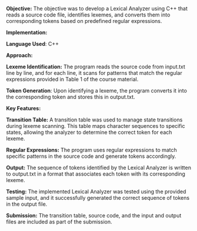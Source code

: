 **Objective:**
The objective was to develop a Lexical Analyzer using C++ that reads a source code file, identifies lexemes, and converts them into corresponding tokens based on predefined regular expressions.

**Implementation:**

**Language Used**: C++

**Approach:**

**Lexeme Identification:** The program reads the source code from input.txt line by line, and for each line, it scans for patterns that match the regular expressions provided in Table 1 of the course material.

**Token Generation**: Upon identifying a lexeme, the program converts it into the corresponding token and stores this in output.txt.

**Key Features:**

**Transition Table:** A transition table was used to manage state transitions during lexeme scanning. This table maps character sequences to specific states, allowing the analyzer to determine the correct token for each lexeme.

**Regular Expressions:** The program uses regular expressions to match specific patterns in the source code and generate tokens accordingly.

**Output:** The sequence of tokens identified by the Lexical Analyzer is written to output.txt in a format that associates each token with its corresponding lexeme.

**Testing:**
The implemented Lexical Analyzer was tested using the provided sample input, and it successfully generated the correct sequence of tokens in the output file.

**Submission:**
The transition table, source code, and the input and output files are included as part of the submission.
